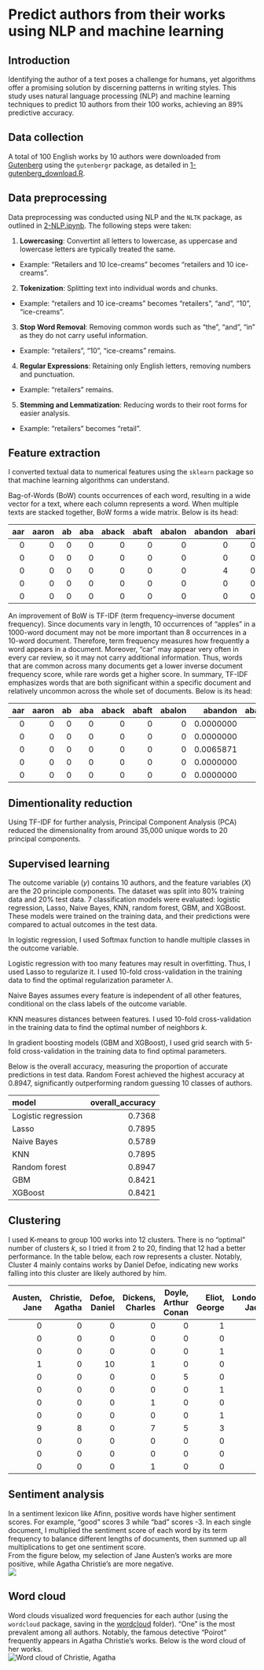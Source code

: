 # Predict authors from their works using NLP and machine learning

## Introduction

Identifying the author of a text poses a challenge for humans, yet
algorithms offer a promising solution by discerning patterns in writing
styles. This study uses natural language processing (NLP) and machine
learning techniques to predict 10 authors from their 100 works,
achieving an 89% predictive accuracy.

## Data collection

A total of 100 English works by 10 authors were downloaded from
[Gutenberg](https://www.gutenberg.org/) using the `gutenbergr` package,
as detailed in [1-gutenberg\_download.R](1-gutenberg_download.R).

## Data preprocessing

Data preprocessing was conducted using NLP and the `NLTK` package, as
outlined in [2-NLP.ipynb](2-NLP.ipynb). The following steps were
taken:  
1. **Lowercasing**: Convertint all letters to lowercase, as uppercase
and lowercase letters are typically treated the same.  
- Example: “Retailers and 10 Ice-creams” becomes “retailers and 10
ice-creams”.  
2. **Tokenization**: Splitting text into individual words and chunks.  
- Example: “retailers and 10 ice-creams” becomes “retailers”, “and”,
“10”, “ice-creams”.  
3. **Stop Word Removal**: Removing common words such as “the”, “and”,
“in” as they do not carry useful information.  
- Example: “retailers”, “10”, “ice-creams” remains.  
4. **Regular Expressions**: Retaining only English letters, removing
numbers and punctuation.  
- Example: “retailers” remains.  
5. **Stemming and Lemmatization**: Reducing words to their root forms
for easier analysis.  
- Example: “retailers” becomes “retail”.

## Feature extraction

I converted textual data to numerical features using the `sklearn`
package so that machine learning algorithms can understand.

Bag-of-Words (BoW) counts occurrences of each word, resulting in a wide
vector for a text, where each column represents a word. When multiple
texts are stacked together, BoW forms a wide matrix. Below is its head:

<table>
<colgroup>
<col style="width: 3%" />
<col style="width: 4%" />
<col style="width: 2%" />
<col style="width: 3%" />
<col style="width: 4%" />
<col style="width: 4%" />
<col style="width: 5%" />
<col style="width: 6%" />
<col style="width: 4%" />
<col style="width: 4%" />
<col style="width: 3%" />
<col style="width: 3%" />
<col style="width: 6%" />
<col style="width: 7%" />
<col style="width: 4%" />
<col style="width: 5%" />
<col style="width: 4%" />
<col style="width: 7%" />
<col style="width: 4%" />
<col style="width: 6%" />
</colgroup>
<thead>
<tr class="header">
<th style="text-align: right;">aar</th>
<th style="text-align: right;">aaron</th>
<th style="text-align: right;">ab</th>
<th style="text-align: right;">aba</th>
<th style="text-align: right;">aback</th>
<th style="text-align: right;">abaft</th>
<th style="text-align: right;">abalon</th>
<th style="text-align: right;">abandon</th>
<th style="text-align: right;">abari</th>
<th style="text-align: right;">abash</th>
<th style="text-align: right;">abat</th>
<th style="text-align: right;">abb</th>
<th style="text-align: right;">abbalac</th>
<th style="text-align: right;">abbaratta</th>
<th style="text-align: right;">abbay</th>
<th style="text-align: right;">abbess</th>
<th style="text-align: right;">abbey</th>
<th style="text-align: right;">abbeyland</th>
<th style="text-align: right;">abbia</th>
<th style="text-align: right;">abbiamo</th>
</tr>
</thead>
<tbody>
<tr class="odd">
<td style="text-align: right;">0</td>
<td style="text-align: right;">0</td>
<td style="text-align: right;">0</td>
<td style="text-align: right;">0</td>
<td style="text-align: right;">0</td>
<td style="text-align: right;">0</td>
<td style="text-align: right;">0</td>
<td style="text-align: right;">0</td>
<td style="text-align: right;">0</td>
<td style="text-align: right;">0</td>
<td style="text-align: right;">0</td>
<td style="text-align: right;">0</td>
<td style="text-align: right;">0</td>
<td style="text-align: right;">0</td>
<td style="text-align: right;">0</td>
<td style="text-align: right;">0</td>
<td style="text-align: right;">23</td>
<td style="text-align: right;">0</td>
<td style="text-align: right;">0</td>
<td style="text-align: right;">0</td>
</tr>
<tr class="even">
<td style="text-align: right;">0</td>
<td style="text-align: right;">0</td>
<td style="text-align: right;">0</td>
<td style="text-align: right;">0</td>
<td style="text-align: right;">0</td>
<td style="text-align: right;">0</td>
<td style="text-align: right;">0</td>
<td style="text-align: right;">0</td>
<td style="text-align: right;">0</td>
<td style="text-align: right;">0</td>
<td style="text-align: right;">0</td>
<td style="text-align: right;">0</td>
<td style="text-align: right;">0</td>
<td style="text-align: right;">0</td>
<td style="text-align: right;">0</td>
<td style="text-align: right;">0</td>
<td style="text-align: right;">0</td>
<td style="text-align: right;">0</td>
<td style="text-align: right;">0</td>
<td style="text-align: right;">0</td>
</tr>
<tr class="odd">
<td style="text-align: right;">0</td>
<td style="text-align: right;">0</td>
<td style="text-align: right;">0</td>
<td style="text-align: right;">0</td>
<td style="text-align: right;">0</td>
<td style="text-align: right;">0</td>
<td style="text-align: right;">0</td>
<td style="text-align: right;">4</td>
<td style="text-align: right;">0</td>
<td style="text-align: right;">1</td>
<td style="text-align: right;">0</td>
<td style="text-align: right;">0</td>
<td style="text-align: right;">0</td>
<td style="text-align: right;">0</td>
<td style="text-align: right;">0</td>
<td style="text-align: right;">0</td>
<td style="text-align: right;">2</td>
<td style="text-align: right;">0</td>
<td style="text-align: right;">0</td>
<td style="text-align: right;">0</td>
</tr>
<tr class="even">
<td style="text-align: right;">0</td>
<td style="text-align: right;">0</td>
<td style="text-align: right;">0</td>
<td style="text-align: right;">0</td>
<td style="text-align: right;">0</td>
<td style="text-align: right;">0</td>
<td style="text-align: right;">0</td>
<td style="text-align: right;">0</td>
<td style="text-align: right;">0</td>
<td style="text-align: right;">1</td>
<td style="text-align: right;">4</td>
<td style="text-align: right;">0</td>
<td style="text-align: right;">0</td>
<td style="text-align: right;">0</td>
<td style="text-align: right;">0</td>
<td style="text-align: right;">0</td>
<td style="text-align: right;">1</td>
<td style="text-align: right;">0</td>
<td style="text-align: right;">0</td>
<td style="text-align: right;">0</td>
</tr>
<tr class="odd">
<td style="text-align: right;">0</td>
<td style="text-align: right;">0</td>
<td style="text-align: right;">0</td>
<td style="text-align: right;">0</td>
<td style="text-align: right;">0</td>
<td style="text-align: right;">0</td>
<td style="text-align: right;">0</td>
<td style="text-align: right;">0</td>
<td style="text-align: right;">0</td>
<td style="text-align: right;">0</td>
<td style="text-align: right;">1</td>
<td style="text-align: right;">0</td>
<td style="text-align: right;">0</td>
<td style="text-align: right;">0</td>
<td style="text-align: right;">0</td>
<td style="text-align: right;">0</td>
<td style="text-align: right;">40</td>
<td style="text-align: right;">0</td>
<td style="text-align: right;">0</td>
<td style="text-align: right;">0</td>
</tr>
</tbody>
</table>

An improvement of BoW is TF-IDF (term frequency–inverse document
frequency). Since documents vary in length, 10 occurrences of “apples”
in a 1000-word document may not be more important than 8 occurrences in
a 10-word document. Therefore, term frequency measures how frequently a
word appears in a document. Moreover, “car” may appear very often in
every car review, so it may not carry additional information. Thus,
words that are common across many documents get a lower inverse document
frequency score, while rare words get a higher score. In summary, TF-IDF
emphasizes words that are both significant within a specific document
and relatively uncommon across the whole set of documents. Below is its
head:

<table style="width:100%;">
<colgroup>
<col style="width: 2%" />
<col style="width: 4%" />
<col style="width: 2%" />
<col style="width: 2%" />
<col style="width: 4%" />
<col style="width: 4%" />
<col style="width: 4%" />
<col style="width: 7%" />
<col style="width: 4%" />
<col style="width: 7%" />
<col style="width: 7%" />
<col style="width: 2%" />
<col style="width: 5%" />
<col style="width: 7%" />
<col style="width: 4%" />
<col style="width: 4%" />
<col style="width: 7%" />
<col style="width: 7%" />
<col style="width: 4%" />
<col style="width: 5%" />
</colgroup>
<thead>
<tr class="header">
<th style="text-align: right;">aar</th>
<th style="text-align: right;">aaron</th>
<th style="text-align: right;">ab</th>
<th style="text-align: right;">aba</th>
<th style="text-align: right;">aback</th>
<th style="text-align: right;">abaft</th>
<th style="text-align: right;">abalon</th>
<th style="text-align: right;">abandon</th>
<th style="text-align: right;">abari</th>
<th style="text-align: right;">abash</th>
<th style="text-align: right;">abat</th>
<th style="text-align: right;">abb</th>
<th style="text-align: right;">abbalac</th>
<th style="text-align: right;">abbaratta</th>
<th style="text-align: right;">abbay</th>
<th style="text-align: right;">abbess</th>
<th style="text-align: right;">abbey</th>
<th style="text-align: right;">abbeyland</th>
<th style="text-align: right;">abbia</th>
<th style="text-align: right;">abbiamo</th>
</tr>
</thead>
<tbody>
<tr class="odd">
<td style="text-align: right;">0</td>
<td style="text-align: right;">0</td>
<td style="text-align: right;">0</td>
<td style="text-align: right;">0</td>
<td style="text-align: right;">0</td>
<td style="text-align: right;">0</td>
<td style="text-align: right;">0</td>
<td style="text-align: right;">0.0000000</td>
<td style="text-align: right;">0</td>
<td style="text-align: right;">0.0000000</td>
<td style="text-align: right;">0.0000000</td>
<td style="text-align: right;">0</td>
<td style="text-align: right;">0</td>
<td style="text-align: right;">0</td>
<td style="text-align: right;">0</td>
<td style="text-align: right;">0</td>
<td style="text-align: right;">0.0087742</td>
<td style="text-align: right;">0</td>
<td style="text-align: right;">0</td>
<td style="text-align: right;">0</td>
</tr>
<tr class="even">
<td style="text-align: right;">0</td>
<td style="text-align: right;">0</td>
<td style="text-align: right;">0</td>
<td style="text-align: right;">0</td>
<td style="text-align: right;">0</td>
<td style="text-align: right;">0</td>
<td style="text-align: right;">0</td>
<td style="text-align: right;">0.0000000</td>
<td style="text-align: right;">0</td>
<td style="text-align: right;">0.0000000</td>
<td style="text-align: right;">0.0000000</td>
<td style="text-align: right;">0</td>
<td style="text-align: right;">0</td>
<td style="text-align: right;">0</td>
<td style="text-align: right;">0</td>
<td style="text-align: right;">0</td>
<td style="text-align: right;">0.0000000</td>
<td style="text-align: right;">0</td>
<td style="text-align: right;">0</td>
<td style="text-align: right;">0</td>
</tr>
<tr class="odd">
<td style="text-align: right;">0</td>
<td style="text-align: right;">0</td>
<td style="text-align: right;">0</td>
<td style="text-align: right;">0</td>
<td style="text-align: right;">0</td>
<td style="text-align: right;">0</td>
<td style="text-align: right;">0</td>
<td style="text-align: right;">0.0065871</td>
<td style="text-align: right;">0</td>
<td style="text-align: right;">0.0031459</td>
<td style="text-align: right;">0.0000000</td>
<td style="text-align: right;">0</td>
<td style="text-align: right;">0</td>
<td style="text-align: right;">0</td>
<td style="text-align: right;">0</td>
<td style="text-align: right;">0</td>
<td style="text-align: right;">0.0053308</td>
<td style="text-align: right;">0</td>
<td style="text-align: right;">0</td>
<td style="text-align: right;">0</td>
</tr>
<tr class="even">
<td style="text-align: right;">0</td>
<td style="text-align: right;">0</td>
<td style="text-align: right;">0</td>
<td style="text-align: right;">0</td>
<td style="text-align: right;">0</td>
<td style="text-align: right;">0</td>
<td style="text-align: right;">0</td>
<td style="text-align: right;">0.0000000</td>
<td style="text-align: right;">0</td>
<td style="text-align: right;">0.0005131</td>
<td style="text-align: right;">0.0015409</td>
<td style="text-align: right;">0</td>
<td style="text-align: right;">0</td>
<td style="text-align: right;">0</td>
<td style="text-align: right;">0</td>
<td style="text-align: right;">0</td>
<td style="text-align: right;">0.0004347</td>
<td style="text-align: right;">0</td>
<td style="text-align: right;">0</td>
<td style="text-align: right;">0</td>
</tr>
<tr class="odd">
<td style="text-align: right;">0</td>
<td style="text-align: right;">0</td>
<td style="text-align: right;">0</td>
<td style="text-align: right;">0</td>
<td style="text-align: right;">0</td>
<td style="text-align: right;">0</td>
<td style="text-align: right;">0</td>
<td style="text-align: right;">0.0000000</td>
<td style="text-align: right;">0</td>
<td style="text-align: right;">0.0000000</td>
<td style="text-align: right;">0.0007997</td>
<td style="text-align: right;">0</td>
<td style="text-align: right;">0</td>
<td style="text-align: right;">0</td>
<td style="text-align: right;">0</td>
<td style="text-align: right;">0</td>
<td style="text-align: right;">0.0360961</td>
<td style="text-align: right;">0</td>
<td style="text-align: right;">0</td>
<td style="text-align: right;">0</td>
</tr>
</tbody>
</table>

## Dimentionality reduction

Using TF-IDF for further analysis, Principal Component Analysis (PCA)
reduced the dimensionality from around 35,000 unique words to 20
principal components.

## Supervised learning

The outcome variable (*y*) contains 10 authors, and the feature
variables (*X*) are the 20 principle components. The dataset was split
into 80% training data and 20% test data. 7 classification models were
evaluated: logistic regression, Lasso, Naive Bayes, KNN, random forest,
GBM, and XGBoost. These models were trained on the training data, and
their predictions were compared to actual outcomes in the test data.

In logistic regression, I used Softmax function to handle multiple
classes in the outcome variable.

Logistic regression with too many features may result in overfitting.
Thus, I used Lasso to regularize it. I used 10-fold cross-validation in
the training data to find the optimal regularization parameter *λ*.

Naive Bayes assumes every feature is independent of all other features,
conditional on the class labels of the outcome variable.

KNN measures distances between features. I used 10-fold cross-validation
in the training data to find the optimal number of neighbors *k*.

In gradient boosting models (GBM and XGBoost), I used grid search with
5-fold cross-validation in the training data to find optimal parameters.

Below is the overall accuracy, measuring the proportion of accurate
predictions in test data. Random Forest achieved the highest accuracy at
0.8947, significantly outperforming random guessing 10 classes of
authors.

<table>
<thead>
<tr class="header">
<th style="text-align: left;">model</th>
<th style="text-align: right;">overall_accuracy</th>
</tr>
</thead>
<tbody>
<tr class="odd">
<td style="text-align: left;">Logistic regression</td>
<td style="text-align: right;">0.7368</td>
</tr>
<tr class="even">
<td style="text-align: left;">Lasso</td>
<td style="text-align: right;">0.7895</td>
</tr>
<tr class="odd">
<td style="text-align: left;">Naive Bayes</td>
<td style="text-align: right;">0.5789</td>
</tr>
<tr class="even">
<td style="text-align: left;">KNN</td>
<td style="text-align: right;">0.7895</td>
</tr>
<tr class="odd">
<td style="text-align: left;">Random forest</td>
<td style="text-align: right;">0.8947</td>
</tr>
<tr class="even">
<td style="text-align: left;">GBM</td>
<td style="text-align: right;">0.8421</td>
</tr>
<tr class="odd">
<td style="text-align: left;">XGBoost</td>
<td style="text-align: right;">0.8421</td>
</tr>
</tbody>
</table>

## Clustering

I used K-means to group 100 works into 12 clusters. There is no
“optimal” number of clusters *k*, so I tried it from 2 to 20, finding
that 12 had a better performance. In the table below, each row
represents a cluster. Notably, Cluster 4 mainly contains works by Daniel
Defoe, indicating new works falling into this cluster are likely
authored by him.

<table>
<colgroup>
<col style="width: 8%" />
<col style="width: 11%" />
<col style="width: 9%" />
<col style="width: 11%" />
<col style="width: 12%" />
<col style="width: 9%" />
<col style="width: 8%" />
<col style="width: 13%" />
<col style="width: 7%" />
<col style="width: 8%" />
</colgroup>
<thead>
<tr class="header">
<th style="text-align: right;">Austen, Jane</th>
<th style="text-align: right;">Christie, Agatha</th>
<th style="text-align: right;">Defoe, Daniel</th>
<th style="text-align: right;">Dickens, Charles</th>
<th style="text-align: right;">Doyle, Arthur Conan</th>
<th style="text-align: right;">Eliot, George</th>
<th style="text-align: right;">London, Jack</th>
<th style="text-align: right;">Shakespeare, William</th>
<th style="text-align: right;">Twain, Mark</th>
<th style="text-align: right;">Wilde, Oscar</th>
</tr>
</thead>
<tbody>
<tr class="odd">
<td style="text-align: right;">0</td>
<td style="text-align: right;">0</td>
<td style="text-align: right;">0</td>
<td style="text-align: right;">0</td>
<td style="text-align: right;">0</td>
<td style="text-align: right;">1</td>
<td style="text-align: right;">0</td>
<td style="text-align: right;">0</td>
<td style="text-align: right;">0</td>
<td style="text-align: right;">0</td>
</tr>
<tr class="even">
<td style="text-align: right;">0</td>
<td style="text-align: right;">0</td>
<td style="text-align: right;">0</td>
<td style="text-align: right;">0</td>
<td style="text-align: right;">0</td>
<td style="text-align: right;">0</td>
<td style="text-align: right;">5</td>
<td style="text-align: right;">0</td>
<td style="text-align: right;">3</td>
<td style="text-align: right;">0</td>
</tr>
<tr class="odd">
<td style="text-align: right;">0</td>
<td style="text-align: right;">0</td>
<td style="text-align: right;">0</td>
<td style="text-align: right;">0</td>
<td style="text-align: right;">0</td>
<td style="text-align: right;">1</td>
<td style="text-align: right;">0</td>
<td style="text-align: right;">0</td>
<td style="text-align: right;">0</td>
<td style="text-align: right;">0</td>
</tr>
<tr class="even">
<td style="text-align: right;">1</td>
<td style="text-align: right;">0</td>
<td style="text-align: right;">10</td>
<td style="text-align: right;">1</td>
<td style="text-align: right;">0</td>
<td style="text-align: right;">0</td>
<td style="text-align: right;">0</td>
<td style="text-align: right;">0</td>
<td style="text-align: right;">0</td>
<td style="text-align: right;">0</td>
</tr>
<tr class="odd">
<td style="text-align: right;">0</td>
<td style="text-align: right;">0</td>
<td style="text-align: right;">0</td>
<td style="text-align: right;">0</td>
<td style="text-align: right;">5</td>
<td style="text-align: right;">0</td>
<td style="text-align: right;">0</td>
<td style="text-align: right;">0</td>
<td style="text-align: right;">0</td>
<td style="text-align: right;">1</td>
</tr>
<tr class="even">
<td style="text-align: right;">0</td>
<td style="text-align: right;">0</td>
<td style="text-align: right;">0</td>
<td style="text-align: right;">0</td>
<td style="text-align: right;">0</td>
<td style="text-align: right;">1</td>
<td style="text-align: right;">0</td>
<td style="text-align: right;">0</td>
<td style="text-align: right;">0</td>
<td style="text-align: right;">0</td>
</tr>
<tr class="odd">
<td style="text-align: right;">0</td>
<td style="text-align: right;">0</td>
<td style="text-align: right;">0</td>
<td style="text-align: right;">1</td>
<td style="text-align: right;">0</td>
<td style="text-align: right;">0</td>
<td style="text-align: right;">0</td>
<td style="text-align: right;">0</td>
<td style="text-align: right;">0</td>
<td style="text-align: right;">0</td>
</tr>
<tr class="even">
<td style="text-align: right;">0</td>
<td style="text-align: right;">0</td>
<td style="text-align: right;">0</td>
<td style="text-align: right;">0</td>
<td style="text-align: right;">0</td>
<td style="text-align: right;">1</td>
<td style="text-align: right;">0</td>
<td style="text-align: right;">0</td>
<td style="text-align: right;">0</td>
<td style="text-align: right;">0</td>
</tr>
<tr class="odd">
<td style="text-align: right;">9</td>
<td style="text-align: right;">8</td>
<td style="text-align: right;">0</td>
<td style="text-align: right;">7</td>
<td style="text-align: right;">5</td>
<td style="text-align: right;">3</td>
<td style="text-align: right;">5</td>
<td style="text-align: right;">15</td>
<td style="text-align: right;">5</td>
<td style="text-align: right;">9</td>
</tr>
<tr class="even">
<td style="text-align: right;">0</td>
<td style="text-align: right;">0</td>
<td style="text-align: right;">0</td>
<td style="text-align: right;">0</td>
<td style="text-align: right;">0</td>
<td style="text-align: right;">0</td>
<td style="text-align: right;">0</td>
<td style="text-align: right;">0</td>
<td style="text-align: right;">1</td>
<td style="text-align: right;">0</td>
</tr>
<tr class="odd">
<td style="text-align: right;">0</td>
<td style="text-align: right;">0</td>
<td style="text-align: right;">0</td>
<td style="text-align: right;">0</td>
<td style="text-align: right;">0</td>
<td style="text-align: right;">0</td>
<td style="text-align: right;">0</td>
<td style="text-align: right;">0</td>
<td style="text-align: right;">1</td>
<td style="text-align: right;">0</td>
</tr>
<tr class="even">
<td style="text-align: right;">0</td>
<td style="text-align: right;">0</td>
<td style="text-align: right;">0</td>
<td style="text-align: right;">1</td>
<td style="text-align: right;">0</td>
<td style="text-align: right;">0</td>
<td style="text-align: right;">0</td>
<td style="text-align: right;">0</td>
<td style="text-align: right;">0</td>
<td style="text-align: right;">0</td>
</tr>
</tbody>
</table>

## Sentiment analysis

In a sentiment lexicon like Afinn, positive words have higher sentiment
scores. For example, “good” scores 3 while “bad” scores -3. In each
single document, I multiplied the sentiment score of each word by its
term frequency to balance different lengths of documents, then summed up
all multiplications to get one sentiment score.  
From the figure below, my selection of Jane Austen’s works are more
positive, while Agatha Christie’s are more negative.  
![](3-machine_learning_files/figure-markdown_strict/Sentiment%20analysis-1.png)

## Word cloud

Word clouds visualized word frequencies for each author (using the
`wordcloud` package, saving in the [wordcloud](wordcloud) folder). “One”
is the most prevalent among all authors. Notably, the famous detective
“Poirot” frequently appears in Agatha Christie’s works. Below is the
word cloud of her works.  
![Word cloud of Christie, Agatha](wordcloud/Christie,%20Agatha.png)
